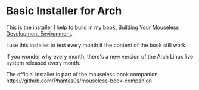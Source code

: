 # Basic Installer for Arch

This is the installer I help to build in my book, [Building Your Mouseless Development Environment](https://themouseless.dev).

I use this installer to test every month if the content of the book still work.

If you wonder why every month, there's a new version of the Arch Linux live system released every month.

The official installer is part of the mouseless book companion: https://github.com/Phantas0s/mouseless-book-companion
